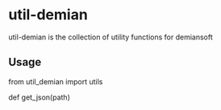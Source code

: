 util-demian
==========

util-demian is the collection of utility functions for demiansoft

Usage
-----

from util_demian import utils

def get_json(path)